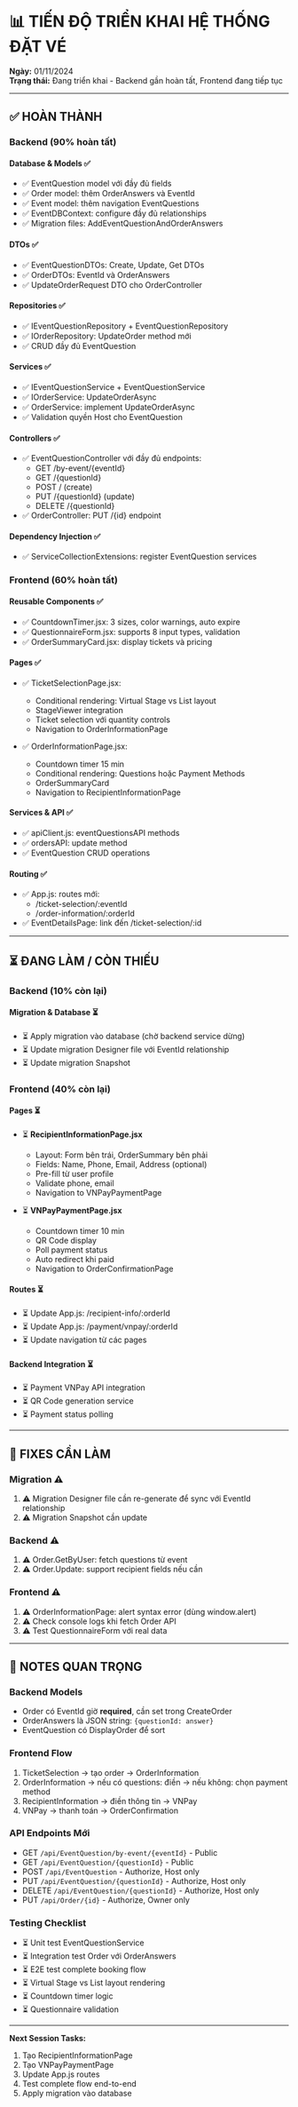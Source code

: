 # 📊 TIẾN ĐỘ TRIỂN KHAI HỆ THỐNG ĐẶT VÉ

**Ngày:** 01/11/2024  
**Trạng thái:** Đang triển khai - Backend gần hoàn tất, Frontend đang tiếp tục

---

## ✅ HOÀN THÀNH

### Backend (90% hoàn tất)

#### Database & Models ✅
- ✅ EventQuestion model với đầy đủ fields
- ✅ Order model: thêm OrderAnswers và EventId
- ✅ Event model: thêm navigation EventQuestions
- ✅ EventDBContext: configure đầy đủ relationships
- ✅ Migration files: AddEventQuestionAndOrderAnswers

#### DTOs ✅
- ✅ EventQuestionDTOs: Create, Update, Get DTOs
- ✅ OrderDTOs: EventId và OrderAnswers
- ✅ UpdateOrderRequest DTO cho OrderController

#### Repositories ✅
- ✅ IEventQuestionRepository + EventQuestionRepository
- ✅ IOrderRepository: UpdateOrder method mới
- ✅ CRUD đầy đủ EventQuestion

#### Services ✅
- ✅ IEventQuestionService + EventQuestionService
- ✅ IOrderService: UpdateOrderAsync
- ✅ OrderService: implement UpdateOrderAsync
- ✅ Validation quyền Host cho EventQuestion

#### Controllers ✅
- ✅ EventQuestionController với đầy đủ endpoints:
  - GET /by-event/{eventId}
  - GET /{questionId}
  - POST / (create)
  - PUT /{questionId} (update)
  - DELETE /{questionId}
- ✅ OrderController: PUT /{id} endpoint

#### Dependency Injection ✅
- ✅ ServiceCollectionExtensions: register EventQuestion services

### Frontend (60% hoàn tất)

#### Reusable Components ✅
- ✅ CountdownTimer.jsx: 3 sizes, color warnings, auto expire
- ✅ QuestionnaireForm.jsx: supports 8 input types, validation
- ✅ OrderSummaryCard.jsx: display tickets và pricing

#### Pages ✅
- ✅ TicketSelectionPage.jsx:
  - Conditional rendering: Virtual Stage vs List layout
  - StageViewer integration
  - Ticket selection với quantity controls
  - Navigation to OrderInformationPage

- ✅ OrderInformationPage.jsx:
  - Countdown timer 15 min
  - Conditional rendering: Questions hoặc Payment Methods
  - OrderSummaryCard
  - Navigation to RecipientInformationPage

#### Services & API ✅
- ✅ apiClient.js: eventQuestionsAPI methods
- ✅ ordersAPI: update method
- ✅ EventQuestion CRUD operations

#### Routing ✅
- ✅ App.js: routes mới:
  - /ticket-selection/:eventId
  - /order-information/:orderId
- ✅ EventDetailsPage: link đến /ticket-selection/:id

---

## ⏳ ĐANG LÀM / CÒN THIẾU

### Backend (10% còn lại)

#### Migration & Database ⏳
- ⏳ Apply migration vào database (chờ backend service dừng)
- ⏳ Update migration Designer file với EventId relationship
- ⏳ Update migration Snapshot

### Frontend (40% còn lại)

#### Pages ⏳
- ⏳ **RecipientInformationPage.jsx**
  - Layout: Form bên trái, OrderSummary bên phải
  - Fields: Name, Phone, Email, Address (optional)
  - Pre-fill từ user profile
  - Validate phone, email
  - Navigation to VNPayPaymentPage

- ⏳ **VNPayPaymentPage.jsx**
  - Countdown timer 10 min
  - QR Code display
  - Poll payment status
  - Auto redirect khi paid
  - Navigation to OrderConfirmationPage

#### Routes ⏳
- ⏳ Update App.js: /recipient-info/:orderId
- ⏳ Update App.js: /payment/vnpay/:orderId
- ⏳ Update navigation từ các pages

#### Backend Integration ⏳
- ⏳ Payment VNPay API integration
- ⏳ QR Code generation service
- ⏳ Payment status polling

---

## 🔧 FIXES CẦN LÀM

### Migration ⚠️
1. ⚠️ Migration Designer file cần re-generate để sync với EventId relationship
2. ⚠️ Migration Snapshot cần update

### Backend ⚠️
1. ⚠️ Order.GetByUser: fetch questions từ event
2. ⚠️ Order.Update: support recipient fields nếu cần

### Frontend ⚠️
1. ⚠️ OrderInformationPage: alert syntax error (dùng window.alert)
2. ⚠️ Check console logs khi fetch Order API
3. ⚠️ Test QuestionnaireForm với real data

---

## 📝 NOTES QUAN TRỌNG

### Backend Models
- Order có EventId giờ **required**, cần set trong CreateOrder
- OrderAnswers là JSON string: `{questionId: answer}`
- EventQuestion có DisplayOrder để sort

### Frontend Flow
1. TicketSelection → tạo order → OrderInformation
2. OrderInformation → nếu có questions: điền → nếu không: chọn payment method
3. RecipientInformation → điền thông tin → VNPay
4. VNPay → thanh toán → OrderConfirmation

### API Endpoints Mới
- GET `/api/EventQuestion/by-event/{eventId}` - Public
- GET `/api/EventQuestion/{questionId}` - Public
- POST `/api/EventQuestion` - Authorize, Host only
- PUT `/api/EventQuestion/{questionId}` - Authorize, Host only
- DELETE `/api/EventQuestion/{questionId}` - Authorize, Host only
- PUT `/api/Order/{id}` - Authorize, Owner only

### Testing Checklist
- ⏳ Unit test EventQuestionService
- ⏳ Integration test Order với OrderAnswers
- ⏳ E2E test complete booking flow
- ⏳ Virtual Stage vs List layout rendering
- ⏳ Countdown timer logic
- ⏳ Questionnaire validation

---

**Next Session Tasks:**
1. Tạo RecipientInformationPage
2. Tạo VNPayPaymentPage
3. Update App.js routes
4. Test complete flow end-to-end
5. Apply migration vào database

